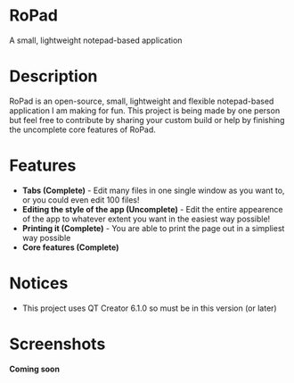# RoPad
A small, lightweight notepad-based application
# Description
RoPad is an open-source, small, lightweight and flexible notepad-based application I am making for fun. This project is being made by one person but feel free to contribute by sharing your custom build or help by finishing the uncomplete core features of RoPad.
# Features
* **Tabs (Complete)** - Edit many files in one single window as you want to, or you could even edit 100 files!
* **Editing the style of the app (Uncomplete)** - Edit the entire appearence of the app to whatever extent you want in the easiest way possible!
* **Printing it (Complete)** - You are able to print the page out in a simpliest way possible
* **Core features (Complete)**
# Notices
* This project uses QT Creator 6.1.0 so must be in this version (or later)
# Screenshots
**Coming soon**
